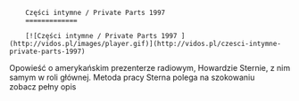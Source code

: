 
        Części intymne / Private Parts 1997 
        =============
        
        [![Części intymne / Private Parts 1997 ](http://vidos.pl/images/player.gif)](http://vidos.pl/czesci-intymne-private-parts-1997)
        
        
 Opowieść o amerykańskim prezenterze radiowym, Howardzie Sternie, z nim samym w roli głównej. Metoda pracy Sterna polega na szokowaniu zobacz pełny opis
    